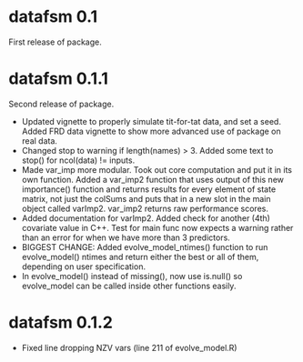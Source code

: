 # datafsm 0.1

First release of package.

# datafsm 0.1.1

Second release of package. 

* Updated vignette to properly simulate tit-for-tat data, and set a seed. Added FRD data vignette to show more advanced use of package on real data.
* Changed stop to warning if length(names) > 3. Added some text to stop() for ncol(data) != inputs.
* Made var_imp more modular. Took out core computation and put it in its own function. Added a var_imp2 function that uses output of this new importance() function and returns results for every element of state matrix, not just the colSums and puts that in a new slot in the main object called varImp2. var_imp2 returns raw performance scores.
* Added documentation for varImp2. Added check for another (4th) covariate value in C++. Test for main func now expects a warning rather than an error for when we have more than 3 predictors.
* BIGGEST CHANGE: Added evolve_model_ntimes() function to run evolve_model() ntimes and return either the best or all of them, depending on user specification. 
* In evolve_model() instead of missing(), now use is.null() so evolve_model can be called inside other functions easily.

# datafsm 0.1.2

* Fixed line dropping NZV vars (line 211 of evolve_model.R)
